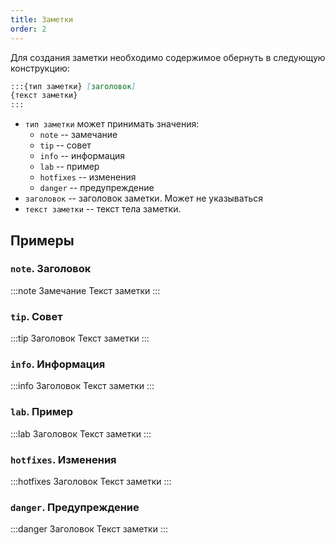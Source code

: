 ```yaml
---
title: Заметки
order: 2
---
```


Для создания заметки необходимо содержимое обернуть в следующую конструкцию:

```md
:::{тип заметки} [заголовок]
{текст заметки}
:::
```

-   `тип заметки` может принимать значения:
    -   `note` -- замечание
    -   `tip` -- совет
    -   `info` -- информация
    -   `lab` -- пример
    -   `hotfixes` -- изменения
    -   `danger` -- предупреждение
-   `заголовок` -- заголовок заметки. Может не указываться
-   `текст заметки` -- текст тела заметки.

## Примеры

### `note`. Заголовок

:::note Замечание
Текст заметки
:::


### `tip`. Совет

:::tip Заголовок
Текст заметки
:::


### `info`. Информация

:::info Заголовок
Текст заметки
:::


### `lab`. Пример

:::lab Заголовок
Текст заметки
:::


### `hotfixes`. Изменения

:::hotfixes Заголовок
Текст заметки
:::


### `danger`. Предупреждение

:::danger Заголовок
Текст заметки
:::
